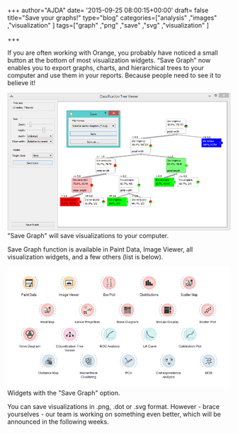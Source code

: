 +++
author="AJDA"
date= '2015-09-25 08:00:15+00:00'
draft= false
title="Save your graphs!"
type="blog"
categories=["analysis" ,"images" ,"visualization" ]
tags=["graph" ,"png" ,"save" ,"svg" ,"visualization" ]

+++

If you are often working with Orange, you probably have noticed a small button at the bottom of most visualization widgets. “Save Graph” now enables you to export graphs, charts, and hierarchical trees to your computer and use them in your reports. Because people need to see it to believe it!

[![](/images/2015/09/blog-save-graph.png)
](http://blog.biolab.si/wp-content/uploads/2015/09/blog-save-graph.png) "Save Graph" will save visualizations to your computer.



Save Graph function is available in Paint Data, Image Viewer, all visualization widgets, and a few others (list is below).

[![](/images/2015/09/blog-save-graph2.png)
](http://blog.biolab.si/wp-content/uploads/2015/09/blog-save-graph2.png) Widgets with the "Save Graph" option.



You can save visualizations in .png, .dot or .svg format. However - brace yourselves - our team is working on something even better, which will be announced in the following weeks.
